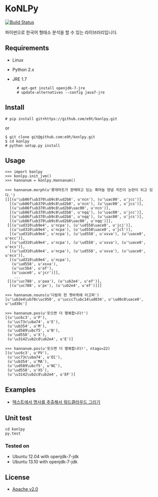 # KoNLPy

[![Build Status](https://travis-ci.org/e9t/konlpy.svg?branch=master)](https://travis-ci.org/e9t/konlpy)

파이썬으로 한국어 형태소 분석을 할 수 있는 라이브러리입니다.


## Requirements

- Linux
- Python 2.x
- JRE 1.7

        # apt-get install openjdk-7-jre
        # update-alternatives --config java7-jre


## Install

    # pip install git+https://github.com/e9t/konlpy.git

or

    $ git clone git@github.com:e9t/konlpy.git
    $ cd konlpy
    # python setup.py install


## Usage

    >>> import konlpy
    >>> konlpy.init_jvm()
    >>> hannanum = konlpy.Hannanum()

    >>> hannanum.morph(u'롯데마트가 판매하고 있는 흑마늘 양념 치킨이 논란이 되고 있다.')
    [[[(u'\ub86f\ub370\ub9c8\ud2b8', u'ncn'), (u'\uac00', u'jcc')],
      [(u'\ub86f\ub370\ub9c8\ud2b8', u'ncn'), (u'\uac00', u'jcs')],
      [(u'\ub86f\ub370\ub9c8\ud2b8\uac00', u'ncn')],
      [(u'\ub86f\ub370\ub9c8\ud2b8', u'nqq'), (u'\uac00', u'jcc')],
      [(u'\ub86f\ub370\ub9c8\ud2b8', u'nqq'), (u'\uac00', u'jcs')],
      [(u'\ub86f\ub370\ub9c8\ud2b8\uac00', u'nqq')]],
     [[(u'\ud310\ub9e4', u'ncpa'), (u'\ud558\uace0', u'jcj')],
      [(u'\ud310\ub9e4', u'ncpa'), (u'\ud558\uace0', u'jct')],
      [(u'\ud310\ub9e4', u'ncpa'), (u'\ud558', u'xsva'), (u'\uace0', u'ecc')],
      [(u'\ud310\ub9e4', u'ncpa'), (u'\ud558', u'xsva'), (u'\uace0', u'ecs')],
      [(u'\ud310\ub9e4', u'ncpa'), (u'\ud558', u'xsva'), (u'\uace0', u'ecx')],
      [(u'\ud310\ub9e4', u'ncpa'),
       (u'\ud558', u'xsva'),
       (u'\uc5b4', u'ef'),
       (u'\uace0', u'jcr')]],
        ...
     [[(u'\uc788', u'paa'), (u'\ub2e4', u'ef')],
      [(u'\uc788', u'px'), (u'\ub2e4', u'ef')]]]

    >>> hannanum.nouns(u'다람쥐 헌 쳇바퀴에 타고파')
    [u'\ub2e4\ub78c\uc950', u'\uccc7\ubc14\ud034', u'\ud0c0\uace0', u'\ud30c']

    >>> hannanum.pos(u'웃으면 더 행복합니다!')
    [(u'\uc6c3', u'P'),
     (u'\uc73c\uba74', u'E'),
     (u'\ub354', u'M'),
     (u'\ud589\ubcf5', u'N'),
     (u'\ud558', u'X'),
     (u'\u3142\ub2c8\ub2e4', u'E')]

    >>> hannanum.pos(u'웃으면 더 행복합니다!', ntags=22)
    [(u'\uc6c3', u'PV'),
     (u'\uc73c\uba74', u'EC'),
     (u'\ub354', u'MA'),
     (u'\ud589\ubcf5', u'NC'),
     (u'\ud558', u'XS'),
     (u'\u3142\ub2c8\ub2e4', u'EF')]
     
## Examples

- [텍스트에서 명사를 추출해서 워드클라우드 그리기](https://github.com/e9t/konlpy/wiki/Ex:-%EC%9B%8C%EB%93%9C%ED%81%B4%EB%9D%BC%EC%9A%B0%EB%93%9C-%EA%B7%B8%EB%A6%AC%EA%B8%B0)


## Unit test

    cd konlpy
    py.test

### Tested on

- Ubuntu 12.04 with openjdk-7-jdk
- Ubuntu 13.10 with openjdk-7-jdk


## License
- [Apache v2.0](http://choosealicense.com/licenses/apache/)
